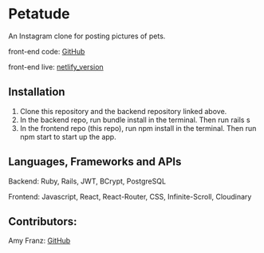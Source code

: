 # Petatude

An Instagram clone for posting pictures of pets.

front-end code: [GitHub](https://github.com/amyfranz/final_project_frontend)

front-end live: [netlify_version](https://petatude.netlify.app/)

## Installation

1. Clone this repository and the backend repository linked above.
2. In the backend repo, run bundle install in the terminal. Then run rails s
3. In the frontend repo (this repo), run npm install in the terminal. Then run npm start to start up the app.

## Languages, Frameworks and APIs

Backend: Ruby, Rails, JWT, BCrypt, PostgreSQL

Frontend: Javascript, React, React-Router, CSS, Infinite-Scroll, Cloudinary

## Contributors:

Amy Franz: [GitHub](https://github.com/amyfranz)
